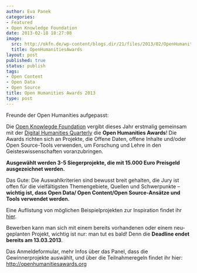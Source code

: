 ```yaml
---
author: Eva Panek
categories:
- Featured
- Open Knowledge Foundation
date: 2013-02-18 18:27:08
image:
  src: http://okfn.de/wp-content/blogs.dir/21/files/2013/02/OpenHumanitiesAwards.png
  title: OpenHumanitiesAwards
layout: post
published: true
status: publish
tags:
- Open Content
- Open Data
- Open Source
title: Open Humanities Awards 2013
type: post
---
```


Freunde der Open Humanities aufgepasst:

Die [Open Knowlegde Foundation](http://okfn.org) vergibt dieses Jahr erstmalig gemeinsam mit der [Digital Humanities Quarterly](http://www.digitalhumanities.org/dhq/) die **Open Humanities Awards**! Die Awards richten sich an Projekte, die Offene Daten, offene Inhalte und/oder Open Source-Tools verwenden, um Forschung und Lehre in den Geisteswissenschaften voranzubringen. 

**Ausgewählt werden 3-5 Siegerprojekte, die mit 15.000 Euro Preisgeld ausgezeichnet werden.**

Das Gute: Die Auswahlkriterien sind bewusst breit gehalten, die Jury ist offen für die vielfältigsten Themengebiete, Quellen und Schwerpunkte – **wichtig ist, dass Open Data/ Open Content/Open Source-Ansätze und Tools verwendet werden.**

Eine Auflistung von möglichen Beispielprojekten zur Inspiration findet ihr [hier](http://openhumanitiesawards.org). 

Bewerben kann man sich mit einem bereits vorhandenen oder einem neu-geplanten Projekt, wichtig ist nur: man tut es bald! Denn die **Deadline endet bereits am 13.03.2013**.

Das Anmeldeformular, mehr Infos über das Panel, dass die Gewinnerprojekte auswählt, und über die Teilnahmeregeln findet ihr hier: <http://openhumanitiesawards.org>

 